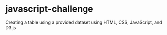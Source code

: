 # javascript-challenge
Creating a table using a provided dataset using HTML, CSS, JavaScript, and D3.js
